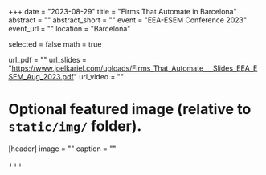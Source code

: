 +++
date = "2023-08-29"
title = "Firms That Automate in Barcelona"
abstract = ""
abstract_short = ""
event = "EEA-ESEM Conference 2023"
event_url = ""
location = "Barcelona"

selected = false
math = true

url_pdf = ""
url_slides = "https://www.joelkariel.com/uploads/Firms_That_Automate___Slides_EEA_ESEM_Aug_2023.pdf"
url_video = ""

# Optional featured image (relative to `static/img/` folder).
[header]
image = ""
caption = ""

+++
